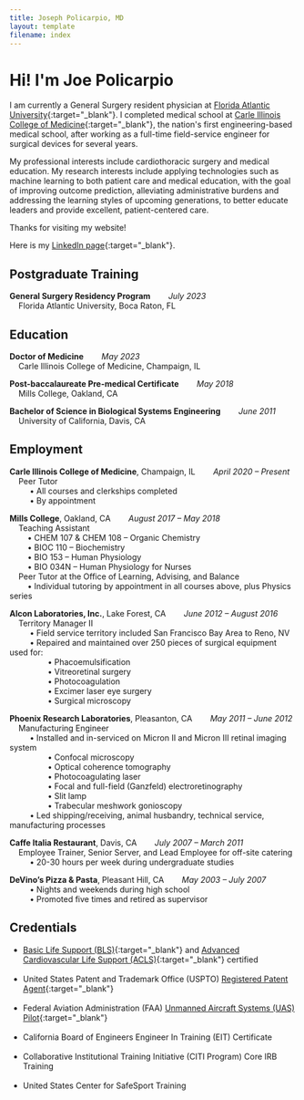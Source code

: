 ```yaml
---
title: Joseph Policarpio, MD
layout: template
filename: index
---
```


# Hi! I'm Joe Policarpio

I am currently a General Surgery resident physician at [Florida Atlantic University](https://www.fau.edu/medicine/gme/residency-fellowship/surgery/){:target="_blank"}.
I completed medical school at [Carle Illinois College of Medicine](https://medicine.illinois.edu/){:target="_blank"}, 
the nation's first engineering-based medical school, after working as a full-time field-service engineer for surgical devices for several years.

My professional interests include cardiothoracic surgery and medical education. My research interests include applying
technologies such as machine learning to both patient care and medical education, with the goal of improving outcome prediction,
alleviating administrative burdens and addressing the learning styles of upcoming generations, to better educate leaders and 
provide excellent, patient-centered care.

Thanks for visiting my website!

Here is my [LinkedIn page](https://www.linkedin.com/in/joseph-policarpio){:target="_blank"}.

## Postgraduate Training

**General Surgery Residency Program**&nbsp;&nbsp;&nbsp;&nbsp;&nbsp;&nbsp;&nbsp;&nbsp;*July 2023*
  <br>&nbsp;&nbsp;&nbsp;&nbsp;Florida Atlantic University, Boca Raton, FL
<br>


## Education

**Doctor of Medicine**&nbsp;&nbsp;&nbsp;&nbsp;&nbsp;&nbsp;&nbsp;&nbsp;*May 2023*
  <br>&nbsp;&nbsp;&nbsp;&nbsp;Carle Illinois College of Medicine, Champaign, IL
<br>

**Post-baccalaureate Pre-medical Certificate**&nbsp;&nbsp;&nbsp;&nbsp;&nbsp;&nbsp;&nbsp;&nbsp;*May 2018*
  <br>&nbsp;&nbsp;&nbsp;&nbsp;Mills College, Oakland, CA
<br>

**Bachelor of Science in Biological Systems Engineering**&nbsp;&nbsp;&nbsp;&nbsp;&nbsp;&nbsp;&nbsp;&nbsp;*June 2011*
  <br>&nbsp;&nbsp;&nbsp;&nbsp;University of California, Davis, CA
<br>

## Employment

**Carle Illinois College of Medicine**, Champaign, IL&nbsp;&nbsp;&nbsp;&nbsp;&nbsp;&nbsp;&nbsp;&nbsp;*April 2020 – Present*
<br>&nbsp;&nbsp;&nbsp;&nbsp;Peer Tutor
<br>&nbsp;&nbsp;&nbsp;&nbsp;&nbsp;&nbsp;&nbsp;&nbsp; • All courses and clerkships completed
<br>&nbsp;&nbsp;&nbsp;&nbsp;&nbsp;&nbsp;&nbsp;&nbsp; • By appointment
<br>

**Mills College**, Oakland, CA&nbsp;&nbsp;&nbsp;&nbsp;&nbsp;&nbsp;&nbsp;&nbsp;*August 2017 – May 2018*
<br>&nbsp;&nbsp;&nbsp;&nbsp;Teaching Assistant
<br>&nbsp;&nbsp;&nbsp;&nbsp;&nbsp;&nbsp;&nbsp;&nbsp;• CHEM 107 & CHEM 108 – Organic Chemistry
<br>&nbsp;&nbsp;&nbsp;&nbsp;&nbsp;&nbsp;&nbsp;&nbsp;• BIOC 110 – Biochemistry
<br>&nbsp;&nbsp;&nbsp;&nbsp;&nbsp;&nbsp;&nbsp;&nbsp;• BIO 153 – Human Physiology
<br>&nbsp;&nbsp;&nbsp;&nbsp;&nbsp;&nbsp;&nbsp;&nbsp;• BIO 034N – Human Physiology for Nurses
<br>&nbsp;&nbsp;&nbsp;&nbsp;Peer Tutor at the Office of Learning, Advising, and Balance
<br>&nbsp;&nbsp;&nbsp;&nbsp;&nbsp;&nbsp;&nbsp;&nbsp;• Individual tutoring by appointment in all courses above, plus Physics series
<br>

**Alcon Laboratories, Inc.**, Lake Forest, CA&nbsp;&nbsp;&nbsp;&nbsp;&nbsp;&nbsp;&nbsp;&nbsp;*June 2012 – August 2016*
<br>&nbsp;&nbsp;&nbsp;&nbsp;Territory Manager II
<br>&nbsp;&nbsp;&nbsp;&nbsp;&nbsp;&nbsp;&nbsp;&nbsp; • Field service territory included San Francisco Bay Area to Reno, NV
<br>&nbsp;&nbsp;&nbsp;&nbsp;&nbsp;&nbsp;&nbsp;&nbsp; • Repaired and maintained over 250 pieces of surgical equipment used for:
<br>&nbsp;&nbsp;&nbsp;&nbsp;&nbsp;&nbsp;&nbsp;&nbsp;&nbsp;&nbsp;&nbsp;&nbsp;&nbsp;&nbsp;&nbsp;&nbsp; • Phacoemulsification
<br>&nbsp;&nbsp;&nbsp;&nbsp;&nbsp;&nbsp;&nbsp;&nbsp;&nbsp;&nbsp;&nbsp;&nbsp;&nbsp;&nbsp;&nbsp;&nbsp; • Vitreoretinal surgery
<br>&nbsp;&nbsp;&nbsp;&nbsp;&nbsp;&nbsp;&nbsp;&nbsp;&nbsp;&nbsp;&nbsp;&nbsp;&nbsp;&nbsp;&nbsp;&nbsp; • Photocoagulation
<br>&nbsp;&nbsp;&nbsp;&nbsp;&nbsp;&nbsp;&nbsp;&nbsp;&nbsp;&nbsp;&nbsp;&nbsp;&nbsp;&nbsp;&nbsp;&nbsp; • Excimer laser eye surgery
<br>&nbsp;&nbsp;&nbsp;&nbsp;&nbsp;&nbsp;&nbsp;&nbsp;&nbsp;&nbsp;&nbsp;&nbsp;&nbsp;&nbsp;&nbsp;&nbsp; • Surgical microscopy
<br>

**Phoenix Research Laboratories**, Pleasanton, CA&nbsp;&nbsp;&nbsp;&nbsp;&nbsp;&nbsp;&nbsp;&nbsp;*May 2011 – June 2012*
<br>&nbsp;&nbsp;&nbsp;&nbsp;Manufacturing Engineer
<br>&nbsp;&nbsp;&nbsp;&nbsp;&nbsp;&nbsp;&nbsp;&nbsp; • Installed and in-serviced on Micron II and Micron III retinal imaging system
<br>&nbsp;&nbsp;&nbsp;&nbsp;&nbsp;&nbsp;&nbsp;&nbsp;&nbsp;&nbsp;&nbsp;&nbsp;&nbsp;&nbsp;&nbsp;&nbsp; • Confocal microscopy
<br>&nbsp;&nbsp;&nbsp;&nbsp;&nbsp;&nbsp;&nbsp;&nbsp;&nbsp;&nbsp;&nbsp;&nbsp;&nbsp;&nbsp;&nbsp;&nbsp; • Optical coherence tomography
<br>&nbsp;&nbsp;&nbsp;&nbsp;&nbsp;&nbsp;&nbsp;&nbsp;&nbsp;&nbsp;&nbsp;&nbsp;&nbsp;&nbsp;&nbsp;&nbsp; • Photocoagulating laser
<br>&nbsp;&nbsp;&nbsp;&nbsp;&nbsp;&nbsp;&nbsp;&nbsp;&nbsp;&nbsp;&nbsp;&nbsp;&nbsp;&nbsp;&nbsp;&nbsp; • Focal and full-field (Ganzfeld) electroretinography
<br>&nbsp;&nbsp;&nbsp;&nbsp;&nbsp;&nbsp;&nbsp;&nbsp;&nbsp;&nbsp;&nbsp;&nbsp;&nbsp;&nbsp;&nbsp;&nbsp; • Slit lamp
<br>&nbsp;&nbsp;&nbsp;&nbsp;&nbsp;&nbsp;&nbsp;&nbsp;&nbsp;&nbsp;&nbsp;&nbsp;&nbsp;&nbsp;&nbsp;&nbsp; • Trabecular meshwork gonioscopy
<br>&nbsp;&nbsp;&nbsp;&nbsp;&nbsp;&nbsp;&nbsp;&nbsp; • Led shipping/receiving, animal husbandry, technical service, manufacturing processes
<br>

**Caffe Italia Restaurant**, Davis, CA&nbsp;&nbsp;&nbsp;&nbsp;&nbsp;&nbsp;&nbsp;&nbsp;*July 2007 – March 2011*
<br>&nbsp;&nbsp;&nbsp;&nbsp;Employee Trainer, Senior Server, and Lead Employee for off-site catering 
<br>&nbsp;&nbsp;&nbsp;&nbsp;&nbsp;&nbsp;&nbsp;&nbsp; • 20-30 hours per week during undergraduate studies
<br>

**DeVino’s Pizza & Pasta**, Pleasant Hill, CA&nbsp;&nbsp;&nbsp;&nbsp;&nbsp;&nbsp;&nbsp;&nbsp;*May 2003 – July 2007*
<br>&nbsp;&nbsp;&nbsp;&nbsp;&nbsp;&nbsp;&nbsp;&nbsp; • Nights and weekends during high school
<br>&nbsp;&nbsp;&nbsp;&nbsp;&nbsp;&nbsp;&nbsp;&nbsp; • Promoted five times and retired as supervisor
<br>


[comment]: <> (<div style="text-align: right">April 2020 – Present</div>)

## Credentials

- [Basic Life Support (BLS)](https://ecards.heart.org/api/relay/v1/ecard/getfullpdf?eCardUId=75BF1B7B-50ED-4EDC-B6F9-C1F63A46E9F8&langId=1){:target="_blank"} and
  [Advanced Cardiovascular Life Support (ACLS)](https://ecards.heart.org/api/relay/v1/ecard/getfullpdf?eCardUId=890BBFCD-6790-4BEE-A342-62F66B3F635F&langId=1){:target="_blank"}
  certified
  <br><br>
- United States Patent and Trademark Office (USPTO) [Registered Patent Agent](https://oedci.uspto.gov/OEDCI/practitionerSearchEntry){:target="_blank"}
  <br><br>
- Federal Aviation Administration (FAA) [Unmanned Aircraft Systems (UAS) Pilot](https://amsrvs.registry.faa.gov/airmeninquiry/){:target="_blank"}
  <br><br>
- California Board of Engineers Engineer In Training (EIT) Certificate
  <br><br>
- Collaborative Institutional Training Initiative (CITI Program) Core IRB Training
  <br><br>
- United States Center for SafeSport Training
<br><br>


